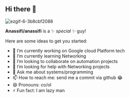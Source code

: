 ## Hi there 👋

![ezgif-6-3b8cbf2088](https://github.com/Anassifi/anassifi/assets/57526420/22ab2be0-27a2-4f46-912c-1a29cea8033c)

**Anassifi/anassifi** is a ✨ _special_ ✨ guy!

Here are some ideas to get you started:

- 🔭 I’m currently working on Google cloud Platform tech
- 🌱 I’m currently learning Networking
- 👯 I’m looking to collaborate on automation projects
- 🤔 I’m looking for help with Networking projects
- 💬 Ask me about systems/programming
- 📫 How to reach me: send me a commit via github 😂
- 😄 Pronouns: co/ol
- ⚡ Fun fact: I am lazy man
